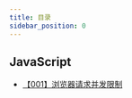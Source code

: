 ```yaml
---
title: 目录
sidebar_position: 0
---
```


## JavaScript

* [【001】浏览器请求并发限制](/docs/questions/javascript/浏览器请求并发限制)
